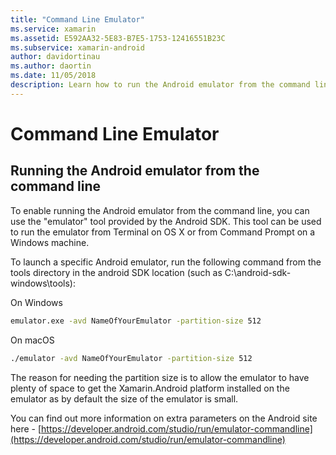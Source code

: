 ```yaml
---
title: "Command Line Emulator"
ms.service: xamarin
ms.assetid: E592AA32-5E83-B7E5-1753-12416551B23C
ms.subservice: xamarin-android
author: davidortinau
ms.author: daortin
ms.date: 11/05/2018
description: Learn how to run the Android emulator from the command line by using the emulator tool provided by the Android SDK.
---
```


# Command Line Emulator

## Running the Android emulator from the command line

To enable running the Android emulator from the command line, you can use the
"emulator" tool provided by the Android SDK. This tool can be used to run the
emulator from Terminal on OS X or from Command Prompt on a Windows machine.

To launch a specific Android emulator, run the following command from the
tools directory in the android SDK location (such as
C:\android-sdk-windows\tools):

On Windows

```cmd
emulator.exe -avd NameOfYourEmulator -partition-size 512
```

On macOS

```bash
./emulator -avd NameOfYourEmulator -partition-size 512
```

The reason for needing the partition size is to allow the emulator to have
plenty of space to get the Xamarin.Android platform installed on the emulator
as by default the size of the emulator is small.

You can find out more information on extra parameters on the Android site
here - [https://developer.android.com/studio/run/emulator-commandline](https://developer.android.com/studio/run/emulator-commandline)
